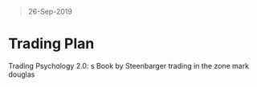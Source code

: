 > 26-Sep-2019
# Trading Plan

Trading Psychology 2.0: s Book by Steenbarger
trading in the zone mark douglas
<!--stackedit_data:
eyJoaXN0b3J5IjpbMzk1ODg4ODQ1LDQ0NjM3NDg5N119
-->